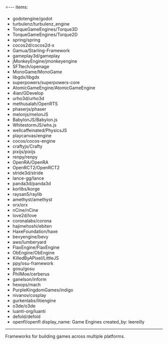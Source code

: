 ⭐---
items:
 - godotengine/godot
 - turbulenz/turbulenz_engine
 - TorqueGameEngines/Torque3D
 - TorqueGameEngines/Torque2D
 - spring/spring
 - cocos2d/cocos2d-x
 - Gamua/Starling-Framework
 - gameplay3d/gameplay
 - jMonkeyEngine/jmonkeyengine
 - SFTtech/openage
 - MonoGame/MonoGame
 - libgdx/libgdx
 - superpowers/superpowers-core
 - AtomicGameEngine/AtomicGameEngine
 - 4ian/GDevelop
 - urho3d/urho3d
 - methusalah/OpenRTS
 - phaserjs/phaser
 - melonjs/melonJS
 - BabylonJS/Babylon.js
 - WhitestormJS/whs.js
 - wellcaffeinated/PhysicsJS
 - playcanvas/engine
 - cocos/cocos-engine
 - craftyjs/Crafty
 - pixijs/pixijs
 - renpy/renpy
 - OpenRA/OpenRA
 - OpenRCT2/OpenRCT2
 - stride3d/stride
 - lance-gg/lance
 - panda3d/panda3d
 - korlibs/korge
 - raysan5/raylib
 - amethyst/amethyst
 - orx/orx
 - nCine/nCine
 - love2d/love
 - coronalabs/corona
 - hajimehoshi/ebiten
 - HaxeFoundation/haxe
 - bevyengine/bevy
 - aws/lumberyard
 - FlaxEngine/FlaxEngine
 - ObEngine/ObEngine
 - KilledByAPixel/LittleJS
 - ppy/osu-framework
 - gosu/gosu
 - PhilMoe/cerberus
 - ganelson/inform
 - hexops/mach
 - PurpleKingdomGames/indigo
 - nivanov/cosplay
 - gurkenlabs/litiengine
 - o3de/o3de
 - luanti-org/luanti
 - defold/defold
 - openfl/openfl
display_name: Game Engines
created_by: leereilly
---
Frameworks for building games across multiple platforms.
